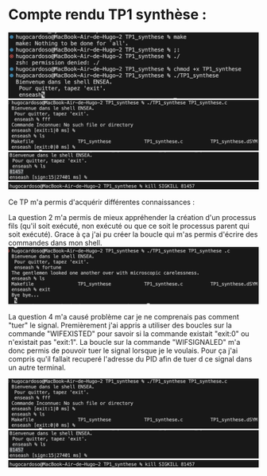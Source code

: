 # Compte rendu TP1 synthèse : 
![whatever](synthese1.png)
![whatever](TPinfo_q4.png)
![whatever](termsig.png)
![whatever](sigkill.png)

Ce TP m'a permis d'acquérir différentes connaissances : 

La question 2 m'a permis de mieux appréhender la création d'un processus fils (qu'il soit exécuté, non exécuté ou que ce soit le processus parent qui soit exécuté).
Grace à ça j'ai pu créer la boucle qui m'as permis d'écrire des commandes dans mon shell.
![whatever](TPinfo_q2.png)

La question 4 m'a causé problème car je ne comprenais pas comment "tuer" le signal. 
Premièrement j'ai appris a utiliser des boucles sur la commande "WIFEXISTED" pour savoir si la commande existait "exit:0" ou n'existait pas "exit:1".
La boucle sur la commande "WIFSIGNALED" m'a donc permis de pouvoir tuer le signal lorsque je le voulais. Pour ça j'ai compris qu'il fallait recuperé l'adresse du PID afin de tuer d
ce signal dans un autre terminal.

![whatever](TPinfo_q4.png)
![whatever](termsig.png)
![whatever](sigkill.png)
